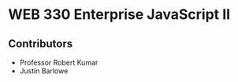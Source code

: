 <h1>WEB 330 Enterprise JavaScript II</h1>
<h2>Contributors</h2>
<ul>
  <li>Professor Robert Kumar</li>
  <li>Justin Barlowe</li>
</ul>
